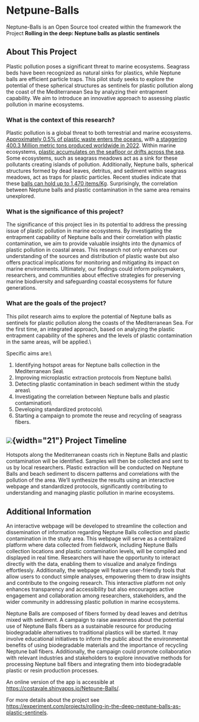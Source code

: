 # **Netpune-Balls**

Neptune-Balls is an Open Source tool created within the framework the Project **Rolling in the deep: Neptune balls as plastic sentinels**

## About This Project

Plastic pollution poses a significant threat to marine ecosystems. Seagrass beds have been recognized as natural sinks for plastics, while Neptune balls are efficient particle traps. This pilot study seeks to explore the potential of these spherical structures as sentinels for plastic pollution along the coast of the Mediterranean Sea by analyzing their entrapment capability. We aim to introduce an innovative approach to assessing plastic pollution in marine ecosystems.

### What is the context of this research?

Plastic pollution is a global threat to both terrestrial and marine ecosystems. [Approximately 0.5% of plastic waste enters the oceans](https://ourworldindata.org/how-much-plastic-waste-ends-up-in-the-ocean), with [a staggering 400.3 Million metric tons produced worldwide in 2022](https://plasticseurope.org/knowledge-hub/plastics-the-fast-facts-2023/). Within marine ecosystems, [plastic accumulates on the seafloor or drifts across the sea](https://link.springer.com/book/10.1007/978-3-319-16510-3). Some ecosystems, such as seagrass meadows act as a sink for these pollutants creating islands of pollution. Additionally, Neptune balls, spherical structures formed by dead leaves, detritus, and sediment within seagrass meadows, act as traps for plastic particles. Recent studies indicate that these [balls can hold up to 1,470 items/Kg](https://www.nature.com/articles/s41598-020-79370-3). Surprisingly, the correlation between Neptune balls and plastic contamination in the same area remains unexplored.

### What is the significance of this project?

The significance of this project lies in its potential to address the pressing issue of plastic pollution in marine ecosystems. By investigating the entrapment capability of Neptune balls and their correlation with plastic contamination, we aim to provide valuable insights into the dynamics of plastic pollution in coastal areas. This research not only enhances our understanding of the sources and distribution of plastic waste but also offers practical implications for monitoring and mitigating its impact on marine environments. Ultimately, our findings could inform policymakers, researchers, and communities about effective strategies for preserving marine biodiversity and safeguarding coastal ecosystems for future generations.

### What are the goals of the project?

This pilot research aims to explore the potential of Neptune balls as sentinels for plastic pollution along the coasts of the Mediterranean Sea. For the first time, an integrated approach, based on analyzing the plastic entrapment capability of the spheres and the levels of plastic contamination in the same areas, will be applied.\

Specific aims are:\
1. Identifying hotspot areas for Neptune balls collection in the Mediterranean Sea\
2. Improving microplastic extraction protocols from Neptune balls\
3. Detecting plastic contamination in beach sediment within the study areas\
4. Investigating the correlation between Neptune balls and plastic contamination\
5. Developing standardized protocols\
6. Starting a campaign to promote the reuse and recycling of seagrass fibers.

## ![](https://d1sg0ksu7mr16v.cloudfront.net/admin_uploads/nucleus/flag_icon.png){width="21"} Project Timeline

Hotspots along the Mediterranean coasts rich in Neptune Balls and plastic contamination will be identified. Samples will then be collected and sent to us by local researchers. Plastic extraction will be conducted on Neptune Balls and beach sediment to discern patterns and correlations with the pollution of the area. We’ll synthesize the results using an interactive webpage and standardized protocols, significantly contributing to understanding and managing plastic pollution in marine ecosystems.

## Additional Information

An interactive webpage will be developed to streamline the collection and dissemination of information regarding Neptune Balls collection and plastic contamination in the study area. This webpage will serve as a centralized platform where data collected from fieldwork, including Neptune Balls collection locations and plastic contamination levels, will be compiled and displayed in real time. Researchers will have the opportunity to interact directly with the data, enabling them to visualize and analyze findings effortlessly. Additionally, the webpage will feature user-friendly tools that allow users to conduct simple analyses, empowering them to draw insights and contribute to the ongoing research. This interactive platform not only enhances transparency and accessibility but also encourages active engagement and collaboration among researchers, stakeholders, and the wider community in addressing plastic pollution in marine ecosystems.

Neptune Balls are composed of fibers formed by dead leaves and detritus mixed with sediment. A campaign to raise awareness about the potential use of Neptune Balls fibers as a sustainable resource for producing biodegradable alternatives to traditional plastics will be started. It may involve educational initiatives to inform the public about the environmental benefits of using biodegradable materials and the importance of recycling Neptune ball fibers. Additionally, the campaign could promote collaboration with relevant industries and stakeholders to explore innovative methods for processing Neptune ball fibers and integrating them into biodegradable plastic or resin production processes.

An online version of the app is accessible at <https://costavale.shinyapps.io/Netpune-Balls/>.

For more details about the project see <https://experiment.com/projects/rolling-in-the-deep-neptune-balls-as-plastic-sentinels>.

<br>
